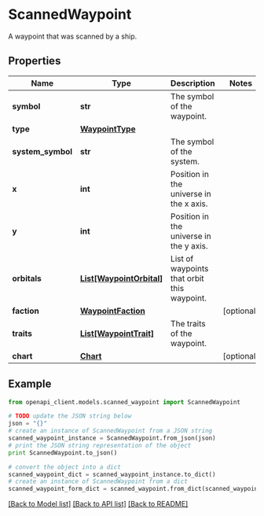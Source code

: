 # ScannedWaypoint

A waypoint that was scanned by a ship.

## Properties

Name | Type | Description | Notes
------------ | ------------- | ------------- | -------------
**symbol** | **str** | The symbol of the waypoint. | 
**type** | [**WaypointType**](WaypointType.md) |  | 
**system_symbol** | **str** | The symbol of the system. | 
**x** | **int** | Position in the universe in the x axis. | 
**y** | **int** | Position in the universe in the y axis. | 
**orbitals** | [**List[WaypointOrbital]**](WaypointOrbital.md) | List of waypoints that orbit this waypoint. | 
**faction** | [**WaypointFaction**](WaypointFaction.md) |  | [optional] 
**traits** | [**List[WaypointTrait]**](WaypointTrait.md) | The traits of the waypoint. | 
**chart** | [**Chart**](Chart.md) |  | [optional] 

## Example

```python
from openapi_client.models.scanned_waypoint import ScannedWaypoint

# TODO update the JSON string below
json = "{}"
# create an instance of ScannedWaypoint from a JSON string
scanned_waypoint_instance = ScannedWaypoint.from_json(json)
# print the JSON string representation of the object
print ScannedWaypoint.to_json()

# convert the object into a dict
scanned_waypoint_dict = scanned_waypoint_instance.to_dict()
# create an instance of ScannedWaypoint from a dict
scanned_waypoint_form_dict = scanned_waypoint.from_dict(scanned_waypoint_dict)
```
[[Back to Model list]](../README.md#documentation-for-models) [[Back to API list]](../README.md#documentation-for-api-endpoints) [[Back to README]](../README.md)


